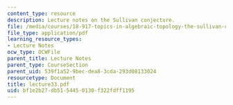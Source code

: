 ```yaml
---
content_type: resource
description: Lecture notes on the Sullivan conjecture.
file: /media/courses/18-917-topics-in-algebraic-topology-the-sullivan-conjecture-fall-2007/bf1e2b27db5154450130f322fdff1195_lecture33.pdf
file_type: application/pdf
learning_resource_types:
- Lecture Notes
ocw_type: OCWFile
parent_title: Lecture Notes
parent_type: CourseSection
parent_uid: 539f1a52-9bec-dea8-3cda-293d08133024
resourcetype: Document
title: lecture33.pdf
uid: bf1e2b27-db51-5445-0130-f322fdff1195
---
```

